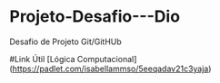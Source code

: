 # Projeto-Desafio---Dio
Desafio de Projeto Git/GitHUb 

#Link Útil
[Lógica Computacional] (https://padlet.com/isabellammso/5eeqadav21c3yaja)
